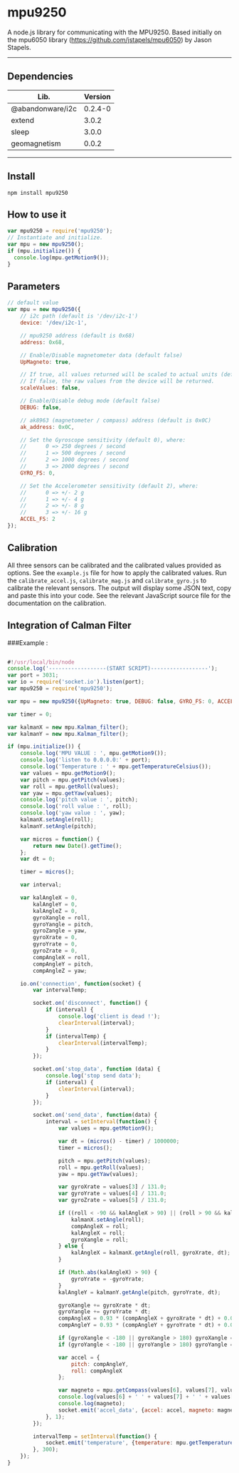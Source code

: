 # mpu9250
A node.js library for communicating with the MPU9250.
Based initially on the mpu6050 library (https://github.com/jstapels/mpu6050) by Jason Stapels.

___

## Dependencies
|   Lib.  | Version |
| ------- | ------- |
|  @abandonware/i2c |   0.2.4-0 |
|  extend |   3.0.2 |
|   sleep |   3.0.0 |
|   geomagnetism |   0.0.2 |

___

## Install
```
npm install mpu9250
```

## How to use it
```javascript
var mpu9250 = require('mpu9250');
// Instantiate and initialize.
var mpu = new mpu9250();
if (mpu.initialize()) {
  console.log(mpu.getMotion9());
}
```

## Parameters
```javascript
// default value
var mpu = new mpu9250({
    // i2c path (default is '/dev/i2c-1')
    device: '/dev/i2c-1',

    // mpu9250 address (default is 0x68)
    address: 0x68,

    // Enable/Disable magnetometer data (default false)
    UpMagneto: true,

    // If true, all values returned will be scaled to actual units (default false).
    // If false, the raw values from the device will be returned.
    scaleValues: false,

    // Enable/Disable debug mode (default false)
    DEBUG: false,

    // ak8963 (magnetometer / compass) address (default is 0x0C)
    ak_address: 0x0C,

    // Set the Gyroscope sensitivity (default 0), where:
    //      0 => 250 degrees / second
    //      1 => 500 degrees / second
    //      2 => 1000 degrees / second
    //      3 => 2000 degrees / second
    GYRO_FS: 0,

    // Set the Accelerometer sensitivity (default 2), where:
    //      0 => +/- 2 g
    //      1 => +/- 4 g
    //      2 => +/- 8 g
    //      3 => +/- 16 g
    ACCEL_FS: 2
});
```

## Calibration

All three sensors can be calibrated and the calibrated values provided as options.  See the `example.js` file for how
to apply the calibrated values.  Run the `calibrate_accel.js`, `calibrate_mag.js` and `calibrate_gyro.js` to calibrate
the relevant sensors.  The output will display some JSON text, copy and paste this into your code. See the relevant
JavaScript source file for the documentation on the calibration. 

## Integration of Calman Filter
###Example :
```javascript

#!/usr/local/bin/node
console.log('------------------(START SCRIPT)------------------');
var port = 3031;
var io = require('socket.io').listen(port);
var mpu9250 = require('mpu9250');

var mpu = new mpu9250({UpMagneto: true, DEBUG: false, GYRO_FS: 0, ACCEL_FS: 1});

var timer = 0;

var kalmanX = new mpu.Kalman_filter();
var kalmanY = new mpu.Kalman_filter();

if (mpu.initialize()) {
	console.log('MPU VALUE : ', mpu.getMotion9());
	console.log('listen to 0.0.0.0:' + port);
	console.log('Temperature : ' + mpu.getTemperatureCelsius());
	var values = mpu.getMotion9();
	var pitch = mpu.getPitch(values);
	var roll = mpu.getRoll(values);
	var yaw = mpu.getYaw(values);
	console.log('pitch value : ', pitch);
	console.log('roll value : ', roll);
	console.log('yaw value : ', yaw);
	kalmanX.setAngle(roll);
	kalmanY.setAngle(pitch);

	var micros = function() {
		return new Date().getTime();
	};
	var dt = 0;

	timer = micros();

	var interval;

	var kalAngleX = 0,
		kalAngleY = 0,
		kalAngleZ = 0,
		gyroXangle = roll,
		gyroYangle = pitch,
		gyroZangle = yaw,
		gyroXrate = 0,
		gyroYrate = 0,
		gyroZrate = 0,
		compAngleX = roll,
		compAngleY = pitch,
		compAngleZ = yaw;

	io.on('connection', function(socket) {
		var intervalTemp;

		socket.on('disconnect', function() {
			if (interval) {
				console.log('client is dead !');
				clearInterval(interval);
			}
			if (intervalTemp) {
				clearInterval(intervalTemp);
			}
		});

		socket.on('stop_data', function (data) {
			console.log('stop send data');
			if (interval) {
				clearInterval(interval);
			}
		});

		socket.on('send_data', function(data) {
			interval = setInterval(function() {
				var values = mpu.getMotion9();

				var dt = (micros() - timer) / 1000000;
				timer = micros();

				pitch = mpu.getPitch(values);
				roll = mpu.getRoll(values);
				yaw = mpu.getYaw(values);

				var gyroXrate = values[3] / 131.0;
				var gyroYrate = values[4] / 131.0;
				var gyroZrate = values[5] / 131.0;

				if ((roll < -90 && kalAngleX > 90) || (roll > 90 && kalAngleX < -90)) {
					kalmanX.setAngle(roll);
					compAngleX = roll;
					kalAngleX = roll;
					gyroXangle = roll;
				} else {
					kalAngleX = kalmanX.getAngle(roll, gyroXrate, dt);
				}

				if (Math.abs(kalAngleX) > 90) {
					gyroYrate = -gyroYrate;
				}
				kalAngleY = kalmanY.getAngle(pitch, gyroYrate, dt);

				gyroXangle += gyroXrate * dt;
				gyroYangle += gyroYrate * dt;
				compAngleX = 0.93 * (compAngleX + gyroXrate * dt) + 0.07 * roll;
				compAngleY = 0.93 * (compAngleY + gyroYrate * dt) + 0.07 * pitch;

				if (gyroXangle < -180 || gyroXangle > 180) gyroXangle = kalAngleX;
				if (gyroYangle < -180 || gyroYangle > 180) gyroYangle = kalAngleY;

				var accel = {
					pitch: compAngleY,
					roll: compAngleX
				};

				var magneto = mpu.getCompass(values[6], values[7], values[8]);
				console.log(values[6] + ' ' + values[7] + ' ' + values[8]);
				console.log(magneto);
				socket.emit('accel_data', {accel: accel, magneto: magneto});
			}, 1);
		});

		intervalTemp = setInterval(function() {
			socket.emit('temperature', {temperature: mpu.getTemperatureCelsiusDigital()});
		}, 300);
	});
}
```

